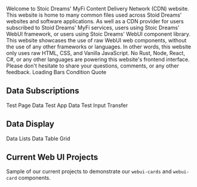 <webui-data data-page-title="{COMPANY_SINGULAR} Content Delivery" data-page-subtitle="" data-page-dropdown-test='[{"id":"1","name":"One"},{"id":"2","name":"Two"}]'></webui-data>
<webui-data data-page-next-page='{"name":"About MyFi CDN","href":"/about"}'></webui-data>

<webui-sideimage reverse src="https://cdn.myfi.ws/v/Vecteezy/cartoon-style-cloud-storage-data-processing-message.svg">
    <webui-page-segment elevation="10">
        Welcome to Stoic Dreams' MyFi Content Delivery Network (CDN) website.
        This website is home to many common files used across Stoid Dreams' websites and software applications. As well as a CDN provider for users subscribed to Stoid Dreams' MyFi services, users using Stoic Dreams' WebUI framework, or users using Stoic Dreams' WebUI component library.
        This website showcases the use of raw WebUI web components, without the use of any other frameworks or languages. In other words, this website only uses raw HTML, CSS, and Vanilla JavaScript. No Rust, Node, React, C#, or any other languages are powering this website's frontend interface.
        Please don't hesitate to share your <a data-click="feedback">questions, comments, or any other feedback</a>.
    </webui-page-segment>
</webui-sideimage>

<webui-tabs pad="var(--padding)" data-subscribe="test-tab-index">
    <webui-button slot="tabs">Loading Bars</webui-button>
    <webui-content slot="content" src="/d/en-US/content/loading-bars.md"></webui-content>
    <webui-button slot="tabs">Condition</webui-button>
    <webui-content slot="content" src="/d/en-US/content/condition.md"></webui-content>
    <webui-button slot="tabs">Quote</webui-button>
    <webui-content slot="content" src="/d/en-US/content/quote.md"></webui-content>
</webui-tabs>

<webui-alert data-subscribe="page-alert"></webui-alert>
<webui-data data-page-loaded="1"></webui-data>

## Data Subscriptions

<webui-tabs pad="var(--padding)" index="1">
    <webui-button slot="tabs">Test Page Data</webui-button>
    <webui-content slot="content" src="/d/en-US/content/test-page-data.md"></webui-content>
    <webui-button slot="tabs">Test App Data</webui-button>
    <webui-content slot="content" src="/d/en-US/content/test-app-data.md"></webui-content>
    <webui-button slot="tabs">Test Input Transfer</webui-button>
    <webui-content slot="content" src="/d/en-US/content/test-input.md"></webui-content>
</webui-tabs>

## Data Display

<webui-tabs pad="var(--padding)" index="1" vertical transition-timing="200">
    <webui-button slot="tabs">Data Lists</webui-button>
    <webui-content slot="content" src="/d/en-US/content/lists.md"></webui-content>
    <webui-button slot="tabs">Data Table</webui-button>
    <webui-content slot="content" src="/d/en-US/content/table.md"></webui-content>
    <webui-button slot="tabs">Grid</webui-button>
    <webui-content slot="content" src="/d/en-US/content/grid.md"></webui-content>
</webui-tabs>

## Current Web UI Projects

Sample of our current projects to demonstrate our `webui-cards` and `webui-card` components.

<webui-cards src="https://webui.stoicdreams.com/cards/webui-powered-websites.json" card-width="500"></webui-cards>
